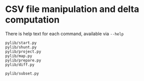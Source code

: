 
# CSV file manipulation and delta computation

There is help text for each command, available via `--help`

    pylib/start.py
    pylib/shunt.py
    pylib/project.py
    pylib/map.py
    pylib/prepare.py
    pylib/diff.py

    pylib/subset.py
